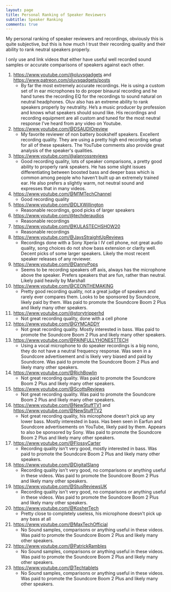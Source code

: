 ```yaml
---
layout: page
title: Personal Ranking of Speaker Reviewers
subtitle: Speaker Ranking
comments: true
---
```


My personal ranking of speaker reviewers and recordings, obviously this is quite subjective, but this is how much I trust their recording quality and their ability to rank neutral speakers properly.

I only use and link videos that either have useful well recorded sound samples or accurate comparisons of speakers against each other.

1. <https://www.youtube.com/@oluvsgadgets> and <https://www.patreon.com/oluvsgadgets/posts>
    - By far the most extremely accurate recordings. He is using a custom set of in ear microphones to do proper binaural recording and he hand tunes the recording EQ for the recordings to sound natural on neutral headphones. Oluv also has an extreme ability to rank speakers properly by neutrality. He’s a music producer by profession and knows what speakers should sound like. His recordings and recording equipment are all custom and tuned for the most neutral response I've heard from any video on Youtube.
1. <https://www.youtube.com/@DSAUDIOreview>
    - My favorite reviewer of non battery bookshelf speakers. Excellent recording quality. They are using a pretty high end recording setup for all of these speakers. The YouTube comments also provide great analysis of the speaker's qualities.
1. <https://www.youtube.com/@alanrossreviews>
    - Good recording quality, lots of speaker comparisons, a pretty good ability to properly rank speakers. He has some slight issues differentiating between boosted bass and deeper bass which is common among people who haven’t built up an extremely trained ear. He also prefers a slightly warm, not neutral sound and expresses that in many videos.
1. <https://www.youtube.com/@M1MTechChannel>
    - Good recording quality
1. <https://www.youtube.com/@DLXWillington>
    - Reasonable recordings, good picks of larger speakers
1. <https://www.youtube.com/@techderaudios>
    - Reasonable recordings
1. <https://www.youtube.com/@KULASTECHSHOW20>
    - Reasonable recordings
1. <https://www.youtube.com/@JaysStraightUpReviews>
    - Recordings done with a Sony Xperia I IV cell phone, not great audio quality, song choices do not show bass extension or clarity well. Decent picks of some larger speakers. Likely the most recent speaker releases of any reviewer.
1. <https://www.youtube.com/@DannyPops>
    - Seems to be recording speakers off axis, always has the microphone above the speaker. Prefers speakers that are fun, rather than neutral. Likely paid heavily by Marshall
1. <https://www.youtube.com/@CEONTHEMAKING>
    - Pretty good recording quality, not a great judge of speakers and rarely ever compares them. Looks to be sponsored by Soundcore, likely paid by them. Was paid to promote the Soundcore Boom 2 Plus and likely many other speakers.
1. <https://www.youtube.com/@storytripperhd>
    - Not great recording quality, done with a cell phone
1. <https://www.youtube.com/@GYMCADDY>
    - Not great recording quality. Mostly interested in bass. Was paid to promote the Soundcore Boom 2 Plus and likely many other speakers.
1. <https://www.youtube.com/@PAINFULLYHONESTTECH>
    - Using a vocal microphone to do speaker recordings is a big nono, they do not have a neutral frequency response. Was seen in a Soundcore advertisement and is likely very biased and paid by Soundcore. Was paid to promote the Soundcore Boom 2 Plus and likely many other speakers.
1. <https://www.youtube.com/@RichBowlin>
    - Not great recording quality. Was paid to promote the Soundcore Boom 2 Plus and likely many other speakers.
1. <https://www.youtube.com/@ScottsReviews>
    - Not great recording quality. Was paid to promote the Soundcore Boom 2 Plus and likely many other speakers.
1. <https://www.youtube.com/@NewStuffTV1> and <https://www.youtube.com/@NewStuffTV2>
    - Not great recording quality, his microphone doesn't pick up any lower bass. Mostly interested in bass. Has been seen in Earfun and Soundcore advertisements on YouTube, likely paid by them. Appears to also be sponsored by Sony. Was paid to promote the Soundcore Boom 2 Plus and likely many other speakers.
1. <https://www.youtube.com/@FlossyCarter>
    - Recording quality isn't very good, mostly interested in bass. Was paid to promote the Soundcore Boom 2 Plus and likely many other speakers.
1. <https://www.youtube.com/@DigitalSlang>
    - Recording quality isn't very good, no comparisons or anything useful in these videos. Was paid to promote the Soundcore Boom 2 Plus and likely many other speakers.
1. <https://www.youtube.com/@StusReviewsUK>
    - Recording quality isn't very good, no comparisons or anything useful in these videos. Was paid to promote the Soundcore Boom 2 Plus and likely many other speakers.
1. <https://www.youtube.com/@KosherTech>
    - Pretty close to completely useless, his microphone doesn't pick up any bass at all
1. <https://www.youtube.com/@MaxTechOfficial>
    - No Sound samples, comparisons or anything useful in these videos. Was paid to promote the Soundcore Boom 2 Plus and likely many other speakers.
1. <https://www.youtube.com/@PatrickRambles>
    - No Sound samples, comparisons or anything useful in these videos. Was paid to promote the Soundcore Boom 2 Plus and likely many other speakers.
1. <https://www.youtube.com/@Techtablets>
    - No Sound samples, comparisons or anything useful in these videos. Was paid to promote the Soundcore Boom 2 Plus and likely many other speakers.
